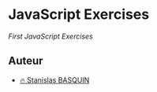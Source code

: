 # JavaScript Exercises
_First JavaScript Exercises_

## Auteur

- [:fire: Stanislas BASQUIN](https://github.com/StanislasBASQUIN)
